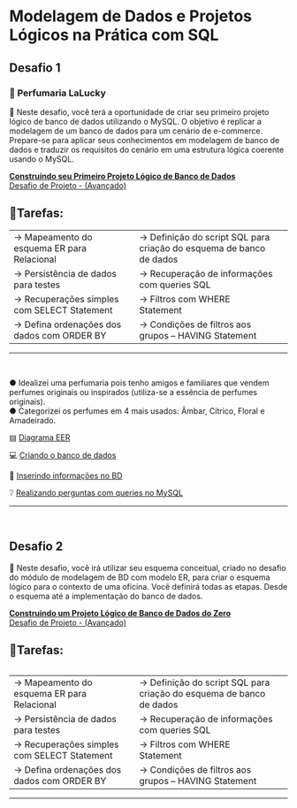 # Modelagem de Dados e Projetos Lógicos na Prática com SQL

## Desafio 1 
### 🌟 Perfumaria LaLucky

🔎  Neste desafio, você terá a oportunidade de criar seu primeiro projeto lógico de banco de dados utilizando o MySQL. O objetivo é replicar a modelagem de um banco de dados para um cenário de e-commerce. Prepare-se para aplicar seus conhecimentos em modelagem de banco de dados e traduzir os requisitos do cenário em uma estrutura lógica coerente usando o MySQL.

<u><b> Construindo seu Primeiro Projeto Lógico de Banco de Dados </b></u>  
[ Desafio de Projeto - (Avançado)](https://web.dio.me/lab/construindo-seu-primeiro-projeto-logico-de-banco-de-dados/learning/39e34429-4deb-4410-bdc1-99373fe3d2ce)


## 📑Tarefas:
<table>
    <tbody> 
        <tr>
            <td>→ Mapeamento do esquema ER para Relacional<td>
            <td>→ Definição do script SQL para criação do esquema de banco de dados<td>
        </tr>
        <tr>
            <td>→ Persistência de dados para testes<td>
            <td>→ Recuperação de informações com queries SQL<td>
        <tr>
        <tr>
            <td>→ Recuperações simples com SELECT Statement<td>
            <td>→ Filtros com WHERE Statement<td>
        </tr>
        <tr>
            <td>→ Defina ordenações dos dados com ORDER BY<td>
            <td>→ Condições de filtros aos grupos – HAVING Statement<td>  
    <tbody> 
<table>

<hr>
<br>

● Idealizei uma perfumaria pois tenho amigos e familiares que vendem perfumes originais ou inspirados (utiliza-se a essência de perfumes originais). <br>
● Categorizei os perfumes em 4 mais usados: Âmbar, Cítrico, Floral e Amadeirado.

▤ [Diagrama EER](https://github.com/limasfernanda/ecommerce_LaLucky/blob/main/EER_ecommerce_LaLucky.png)

💻 [Criando o banco de dados](https://github.com/limasfernanda/ecommerce_LaLucky/blob/main/ecommerce_LaLucky.sql)

💭 [Inserindo informações no BD](https://github.com/limasfernanda/ecommerce_LaLucky/blob/main/insert_data_ecommerce.sql)

❔ [Realizando perguntas com queries no MySQL](https://github.com/limasfernanda/ecommerce_LaLucky/blob/main/queries_ecommerce.sql)

<hr>
<br>

## Desafio 2

🔎 Neste desafio, você irá utilizar seu esquema conceitual, criado no desafio do módulo de modelagem de BD com modelo ER, para criar o esquema lógico para o contexto de uma oficina. Você definirá todas as etapas. Desde o esquema até a implementação do banco de dados.

<u><b> Construindo um Projeto Lógico de Banco de Dados do Zero </b></u>  
[ Desafio de Projeto - (Avançado)](https://web.dio.me/project/construa-um-projeto-logico-de-banco-de-dados-do-zero/learning/e22c99ed-c252-4f0e-8787-62b89b68f83f?back=/track/potencia-tech-powered-ifood-ciencias-de-dados-com-python&tab=undefined&moduleId=undefined)

## 📑Tarefas:
<table>
    <tbody> 
        <tr>
            <td>→ Mapeamento do esquema ER para Relacional<td>
            <td>→ Definição do script SQL para criação do esquema de banco de dados<td>
        </tr>
        <tr>
            <td>→ Persistência de dados para testes<td>
            <td>→ Recuperação de informações com queries SQL<td>
        <tr>
        <tr>
            <td>→ Recuperações simples com SELECT Statement<td>
            <td>→ Filtros com WHERE Statement<td>
        </tr>
        <tr>
            <td>→ Defina ordenações dos dados com ORDER BY<td>
            <td>→ Condições de filtros aos grupos – HAVING Statement<td>
        <tr>    
    <tbody> 
<table>

<hr>
<br>


<!Código do projeto realizado no VSCode
<!(sistema_bancario_otimizado.py)>
